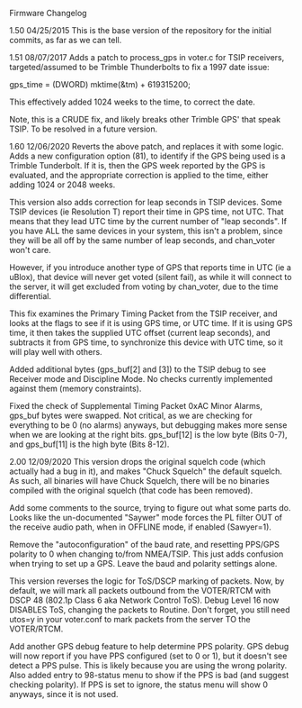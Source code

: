 Firmware Changelog

1.50 04/25/2015
This is the base version of the repository for the initial commits, as far as we can tell.

1.51 08/07/2017
Adds a patch to process_gps in voter.c for TSIP receivers, targeted/assumed to be Trimble Thunderbolts to fix a 1997 date issue:

gps_time = (DWORD) mktime(&tm) + 619315200; 

This effectively added 1024 weeks to the time, to correct the date.

Note, this is a CRUDE fix, and likely breaks other Trimble GPS' that speak TSIP. To be resolved in a future version.


1.60 12/06/2020
Reverts the above patch, and replaces it with some logic. Adds a new configuration option (81), to identify if the GPS being used is a Trimble Tunderbolt. If it is, then the GPS week reported by the GPS is evaluated, and the appropriate correction is applied to the time, either adding 1024 or 2048 weeks.

This version also adds correction for leap seconds in TSIP devices. Some TSIP devices (ie Resolution T) report their time in GPS time, not UTC. That means that they lead UTC time by the current number of "leap seconds". If you have ALL the same devices in your system, this isn't a problem, since they will be all off by the same number of leap seconds, and chan_voter won't care.

However, if you introduce another type of GPS that reports time in UTC (ie a uBlox), that device will never get voted (silent fail), as while it will connect to the server, it will get excluded from voting by chan_voter, due to the time differential.

This fix examines the Primary Timing Packet from the TSIP receiver, and looks at the flags to see if it is using GPS time, or UTC time. If it is using GPS time, it then takes the supplied UTC offset (current leap seconds), and subtracts it from GPS time, to synchronize this device with UTC time, so it will play well with others.

Added additional bytes (gps_buf[2] and [3]) to the TSIP debug to see Receiver mode and Discipline Mode. No checks currently implemented against them (memory constraints).

Fixed the check of Supplemental Timing Packet 0xAC Minor Alarms, gps_buf bytes were swapped. Not critical, as we are checking for everything to be 0 (no alarms) anyways, but debugging makes more sense when we are looking at the right bits. gps_buf[12] is the low byte (Bits 0-7), and gps_buf[11] is the high byte (Bits 8-12).

2.00 12/09/2020
This version drops the original squelch code (which actually had a bug in it), and makes "Chuck Squelch" the default squelch. As such, all binaries will have Chuck Squelch, there will be no binaries compiled with the original squelch (that code has been removed).

Add some comments to the source, trying to figure out what some parts do. Looks like the un-documented "Saywer" mode forces the PL filter OUT of the receive audio path, when in OFFLINE mode, if enabled (Sawyer=1).

Remove the "autoconfiguration" of the baud rate, and resetting PPS/GPS polarity to 0 when changing to/from NMEA/TSIP. This just adds confusion when trying to set up a GPS. Leave the baud and polarity settings alone.

This version reverses the logic for ToS/DSCP marking of packets. Now, by default, we will mark all packets outbound from the VOTER/RTCM with DSCP 48 (802.1p Class 6 aka Network Control ToS). Debug Level 16 now DISABLES ToS, changing the packets to Routine. Don't forget, you still need utos=y in your voter.conf to mark packets from the server TO the VOTER/RTCM.

Add another GPS debug feature to help determine PPS polarity. GPS debug will now report if you have PPS configured (set to 0 or 1), but it doesn't see detect a PPS pulse. This is likely because you are using the wrong polarity. Also added entry to 98-status menu to show if the PPS is bad (and suggest checking polarity). If PPS is set to ignore, the status menu will show 0 anyways, since it is not used.

